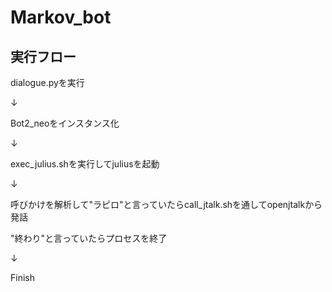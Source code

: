 # Markov_bot

## 実行フロー

dialogue.pyを実行

↓

Bot2_neoをインスタンス化

↓

exec_julius.shを実行してjuliusを起動

↓

呼びかけを解析して"ラピロ"と言っていたらcall_jtalk.shを通してopenjtalkから発話

"終わり"と言っていたらプロセスを終了

↓

Finish
